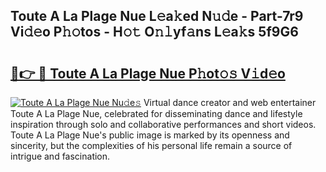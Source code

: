 ## Toute A La Plage Nue L𝚎a𝚔ed N𝚞𝚍e - Part-7r9 Vi𝚍𝚎o P𝚑𝚘tos - H𝚘𝚝 O𝚗𝚕yf𝚊ns L𝚎a𝚔s 5f9G6

# <h2><a href="http://kfdnzxi.oniu.top/?m=Toute+A+La+Plage+Nue">🔗👉 🔴 Toute A La Plage Nue P𝚑ot𝚘𝚜 V𝚒d𝚎o</a></h2>

[![Toute A La Plage Nue Nu𝚍e𝚜](https://i.imgur.com/0qMVB7G.gif)](http://kfdnzxi.oniu.top/?m=Toute+A+La+Plage+Nue)
Virtual dance creator and web entertainer Toute A La Plage Nue, celebrated for disseminating dance and lifestyle inspiration through solo and collaborative performances and short videos. Toute A La Plage Nue's public image is marked by its openness and sincerity, but the complexities of his personal life remain a source of intrigue and fascination.  
